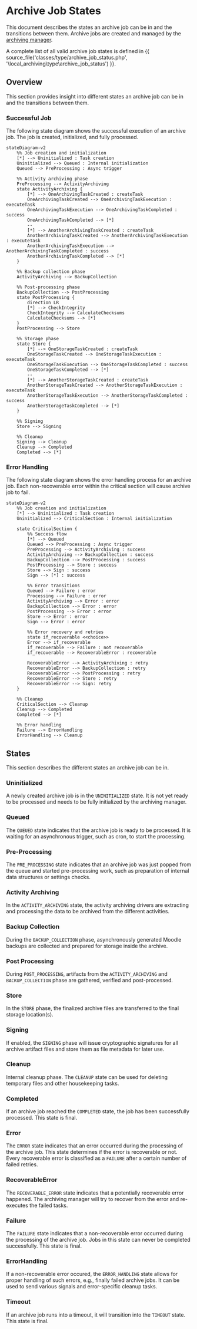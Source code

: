 # Archive Job States

This document describes the states an archive job can be in and the transitions between them. Archive jobs are created
and managed by the [archiving manager](../components/archiving-manager.md).

A complete list of all valid archive job states is defined in {{ source_file('classes/type/archive_job_status.php', 
'\\local_archiving\\type\\archive_job_status') }}.


## Overview

This section provides insight into different states an archive job can be in and the transitions between them.

### Successful Job

The following state diagram shows the successful execution of an archive job. The job is created, initialized, and
fully processed.

```mermaid
stateDiagram-v2
    %% Job creation and initialization
    [*] --> Uninitialized : Task creation
    Uninitialized --> Queued : Internal initialization
    Queued --> PreProcessing : Async trigger

    %% Activity archiving phase
    PreProcessing --> ActivityArchiving
    state ActivityArchiving {
        [*] --> OneArchivingTaskCreated : createTask
        OneArchivingTaskCreated --> OneArchivingTaskExecution : executeTask
        OneArchivingTaskExecution --> OneArchivingTaskCompleted : success
        OneArchivingTaskCompleted --> [*]
        --
        [*] --> AnotherArchivingTaskCreated : createTask
        AnotherArchivingTaskCreated --> AnotherArchivingTaskExecution : executeTask
        AnotherArchivingTaskExecution --> AnotherArchivingTaskCompleted : success
        AnotherArchivingTaskCompleted --> [*]
    }

    %% Backup collection phase
    ActivityArchiving --> BackupCollection

    %% Post-processing phase
    BackupCollection --> PostProcessing
    state PostProcessing {
        direction LR
        [*] --> CheckIntegrity
        CheckIntegrity --> CalculateChecksums
        CalculateChecksums --> [*]
    }
    PostProcessing --> Store

    %% Storage phase
    state Store {
        [*] --> OneStorageTaskCreated : createTask
        OneStorageTaskCreated --> OneStorageTaskExecution : executeTask
        OneStorageTaskExecution --> OneStorageTaskCompleted : success
        OneStorageTaskCompleted --> [*]
        --
        [*] --> AnotherStorageTaskCreated : createTask
        AnotherStorageTaskCreated --> AnotherStorageTaskExecution : executeTask
        AnotherStorageTaskExecution --> AnotherStorageTaskCompleted : success
        AnotherStorageTaskCompleted --> [*]
    }

    %% Signing
    Store --> Signing

    %% Cleanup
    Signing --> Cleanup
    Cleanup --> Completed
    Completed --> [*]
```

### Error Handling

The following state diagram shows the error handling process for an archive job. Each non-recoverable error within the
critical section will cause archive job to fail.

```mermaid
stateDiagram-v2
    %% Job creation and initialization
    [*] --> Uninitialized : Task creation
    Uninitialized --> CriticalSection : Internal initialization

    state CriticalSection {
        %% Success flow
        [*] --> Queued
        Queued --> PreProcessing : Async trigger
        PreProcessing --> ActivityArchiving : success
        ActivityArchiving --> BackupCollection : success
        BackupCollection --> PostProcessing : success
        PostProcessing --> Store : success
        Store --> Sign : success
        Sign --> [*] : success

        %% Error transitions
        Queued --> Failure : error
        Processing --> Failure : error
        ActivityArchiving --> Error : error
        BackupCollection --> Error : error
        PostProcessing --> Error : error
        Store --> Error : error
        Sign --> Error : error

        %% Error recovery and retries
        state if_recoverable <<choice>>
        Error --> if_recoverable
        if_recoverable --> Failure : not recoverable
        if_recoverable --> RecoverableError : recoverable

        RecoverableError --> ActivityArchiving : retry
        RecoverableError --> BackupCollection : retry
        RecoverableError --> PostProcessing : retry
        RecoverableError --> Store : retry
        RecoverableError --> Sign: retry
    }

    %% Cleanup
    CriticalSection --> Cleanup
    Cleanup --> Completed
    Completed --> [*]

    %% Error handling
    Failure --> ErrorHandling
    ErrorHandling --> Cleanup
```


## States

This section describes the different states an archive job can be in.

### Uninitialized

A newly created archive job is in the `UNINITIALIZED` state. It is not yet ready to be processed and needs to be fully
initialized by the archiving manager.

### Queued

The `QUEUED` state indicates that the archive job is ready to be processed. It is waiting for an asynchronous trigger,
such as cron, to start the processing.

### Pre-Processing

The `PRE_PROCESSING` state indicates that an archive job was just popped from the queue and started pre-processing work,
such as preparation of internal data structures or settings checks.

### Activity Archiving

In the `ACTIVITY_ARCHIVING` state, the activity archiving drivers are extracting and processing the data to be archived
from the different activities.

### Backup Collection

During the `BACKUP_COLLECTION` phase, asynchronously generated Moodle backups are collected and prepared for storage
inside the archive.

### Post Processing

During `POST_PROCESSING`, artifacts from the `ACTIVITY_ARCHIVING` and `BACKUP_COLLECTION` phase are gathered, verified
and post-processed.

### Store

In the `STORE` phase, the finalized archive files are transferred to the final storage location(s).

### Signing

If enabled, the `SIGNING` phase will issue cryptographic signatures for all archive artifact files and store them as
file metadata for later use.

### Cleanup

Internal cleanup phase. The `CLEANUP` state can be used for deleting temporary files and other housekeeping tasks.

### Completed

If an archive job reached the `COMPLETED` state, the job has been successfully processed. This state is final.

### Error

The `ERROR` state indicates that an error occurred during the processing of the archive job. This state determines if
the error is recoverable or not. Every recoverable error is classified as a `FAILURE` after a certain number of failed
retries.

### RecoverableError

The `RECOVERABLE_ERROR` state indicates that a potentially recoverable error happened. The archiving manager will try to
recover from the error and re-executes the failed tasks.

### Failure

The `FAILURE` state indicates that a non-recoverable error occurred during the processing of the archive job. Jobs in
this state can never be completed successfully. This state is final.

### ErrorHandling

If a non-recoverable error occured, the `ERROR_HANDLING` state allows for proper handling of such errors, e.g., finally
failed archive jobs. It can be used to send various signals and error-specific cleanup tasks.

### Timeout

If an archive job runs into a timeout, it will transition into the `TIMEOUT` state. This state is final.
